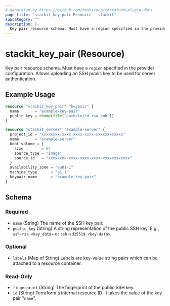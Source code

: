 ```yaml
---
# generated by https://github.com/hashicorp/terraform-plugin-docs
page_title: "stackit_key_pair Resource - stackit"
subcategory: ""
description: |-
  Key pair resource schema. Must have a region specified in the provider configuration. Allows uploading an SSH public key to be used for server authentication.
---
```


# stackit_key_pair (Resource)

Key pair resource schema. Must have a `region` specified in the provider configuration. Allows uploading an SSH public key to be used for server authentication.

## Example Usage

```terraform
resource "stackit_key_pair" "keypair" {
  name       = "example-key-pair"
  public_key = chomp(file("path/to/id_rsa.pub"))
}

resource "stackit_server" "example-server" {
  project_id = "xxxxxxxx-xxxx-xxxx-xxxx-xxxxxxxxxxxx"
  name       = "example-server"
  boot_volume = {
    size        = 64
    source_type = "image"
    source_id   = "xxxxxxxx-xxxx-xxxx-xxxx-xxxxxxxxxxxx"
  }
  availability_zone = "eu01-1"
  machine_type      = "g1.1"
  keypair_name      = "example-key-pair"
}
```

<!-- schema generated by tfplugindocs -->
## Schema

### Required

- `name` (String) The name of the SSH key pair.
- `public_key` (String) A string representation of the public SSH key. E.g., `ssh-rsa <key_data>` or `ssh-ed25519 <key-data>`.

### Optional

- `labels` (Map of String) Labels are key-value string pairs which can be attached to a resource container.

### Read-Only

- `fingerprint` (String) The fingerprint of the public SSH key.
- `id` (String) Terraform's internal resource ID. It takes the value of the key pair "`name`".
